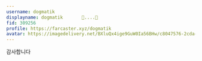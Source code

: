 ```yaml
---
username: dogmatik
displayname: dogmatik       🎩....🔵
fid: 309256
profile: https://farcaster.xyz/dogmatik
avatar: https://imagedelivery.net/BXluQx4ige9GuW0Ia56BHw/c8047576-2cda-48a4-ce39-056a8fb06900/rectcrop3
---
```

감사합니다  

